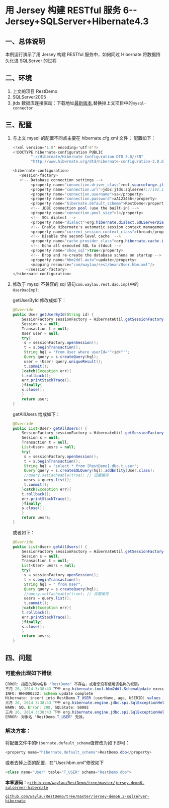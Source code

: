 # 用 Jersey 构建 RESTful 服务 6--Jersey+SQLServer+Hibernate4.3

## 一、总体说明

本例运行演示了用 Jersey 构建 RESTful 服务中，如何同过 Hibernate 将数据持久化进 SQLServer 的过程

## 二、环境

1.  上文的项目 RestDemo
2.  SQLServer2005
3.  jtds 数据库连接驱动：下载地址[最新版本](http://sourceforge.net/projects/jtds/files/latest/download?source=files),替换掉上文项目中的`mysql-connector`

## 三、配置

1.  与上文 mysql 的配置不同点主要在 hibernate.cfg.xml 文件； 配置如下：

    ```java
    <?xml version='1.0' encoding='utf-8'?>  
    <!DOCTYPE hibernate-configuration PUBLIC  
            "-//Hibernate/Hibernate Configuration DTD 3.0//EN"  
            "http://www.hibernate.org/dtd/hibernate-configuration-3.0.dtd">  

    <hibernate-configuration>  
       <session-factory>  
       <!-- Database connection settings -->  
            <property name="connection.driver_class">net.sourceforge.jtds.jdbc.Driver</property>  
            <property name="connection.url">jdbc:jtds:sqlserver://192.168.1.10:1433;RestDemo</property>  
            <property name="connection.username">sa</property>  
            <property name="connection.password">aA123456</property>  
            <property name="hibernate.default_schema">RestDemo</property>
            <!-- JDBC connection pool (use the built-in) -->  
            <property name="connection.pool_size">1</property>  
            <!-- SQL dialect -->  
            <property name="dialect">org.hibernate.dialect.SQLServerDialect</property>  
            <!-- Enable Hibernate's automatic session context management -->  
            <property name="current_session_context_class">thread</property>  
            <!-- Disable the second-level cache  -->  
            <property name="cache.provider_class">org.hibernate.cache.internal.NoCacheProvider</property>  
            <!-- Echo all executed SQL to stdout -->  
            <property name="show_sql">true</property>  
            <!-- Drop and re-create the database schema on startup -->  
            <property name="hbm2ddl.auto">update</property>  
            <mapping resource="com/waylau/rest/bean/User.hbm.xml"/>  
          </session-factory>  
    </hibernate-configuration> 
    ```

2.  修改于 mysql 不兼容的 sql 语句`com.waylau.rest.dao.impl`中的`UserDaoImpl`:

    getUserById 修改成如下：

    ```java
    @Override
    public User getUserById(String id) {
        SessionFactory sessionFactory = HibernateUtil.getSessionFactory();
        Session s = null;
        Transaction t = null;
        User user = null;
        try{
         s = sessionFactory.openSession();
         t = s.beginTransaction();
         String hql = "from User where userId='"+id+"'";  
         Query query = s.createQuery(hql);  
         user = (User) query.uniqueResult();
         t.commit();
        }catch(Exception err){
        t.rollback();
        err.printStackTrace();
        }finally{
        s.close();
        }
        return user;
    } 
    ```

    getAllUsers 给成如下：

    ```java
    @Override
    public List<User> getAllUsers() {
        SessionFactory sessionFactory = HibernateUtil.getSessionFactory();
        Session s = null;
        Transaction t = null;
        List<User> uesrs = null;
        try{
         s = sessionFactory.openSession();
         t = s.beginTransaction();
         String hql = "select * from [RestDemo].dbo.t_user";  
         Query query = s.createSQLQuery(hql).addEntity(User.class);  
         //query.setCacheable(true); // 设置缓存
         uesrs = query.list();  
         t.commit();
        }catch(Exception err){
        t.rollback();
        err.printStackTrace();
        }finally{
        s.close();
        }
        return uesrs;
    } 
    ```

    或者如下：

    ```java
    @Override
    public List<User> getAllUsers() {
        SessionFactory sessionFactory = HibernateUtil.getSessionFactory();
        Session s = null;
        Transaction t = null;
        List<User> uesrs = null;
        try{
         s = sessionFactory.openSession();
         t = s.beginTransaction();
         String hql = " from User";  
         Query query = s.createQuery(hql);  
         //query.setCacheable(true); // 设置缓存
         uesrs = query.list();  
         t.commit();
        }catch(Exception err){
        t.rollback();
        err.printStackTrace();
        }finally{
        s.close();
        }
        return uesrs;
    } 
    ```

## 四、问题

### 可能会出现如下错误

```java
ERROR: 指定的架构名称 "RestDemo" 不存在，或者您没有使用该名称的权限。
三月 26, 2014 3:38:43 下午 org.hibernate.tool.hbm2ddl.SchemaUpdate execute
INFO: HHH000232: Schema update complete
Hibernate: insert into RestDemo.T_USER (userName, age, USERID) values (?, ?, ?)
三月 26, 2014 3:38:43 下午 org.hibernate.engine.jdbc.spi.SqlExceptionHelper logExceptions
WARN: SQL Error: 208, SQLState: S0002
三月 26, 2014 3:38:43 下午 org.hibernate.engine.jdbc.spi.SqlExceptionHelper logExceptions
ERROR: 对象名 'RestDemo.T_USER' 无效。 
```

### 解决方案：

将配置文件中的`hibernate.default_schema`值修改为如下即可：

```java
<property name="hibernate.default_schema">RestDemo.dbo</property> 
```

或者去掉上面的配置，在“User.hbm.xml”修改如下

```java
<class name="User" table="T_USER" schema="RestDemo.dbo"> 
```

**本章源码**：[`github.com/waylau/RestDemo/tree/master/jersey-demo6-sqlserver-hibernate`](https://github.com/waylau/RestDemo/tree/master/jersey-demo6-sqlserver-hibernate)

[`github.com/waylau/RestDemo/tree/master/jersey-demo6.2-sqlserver-hibernate`](https://github.com/waylau/RestDemo/tree/master/jersey-demo6.2-sqlserver-hibernate)